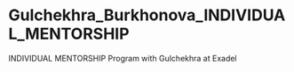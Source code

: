 # Gulchekhra_Burkhonova_INDIVIDUAL_MENTORSHIP
INDIVIDUAL MENTORSHIP Program with Gulchekhra at Exadel
